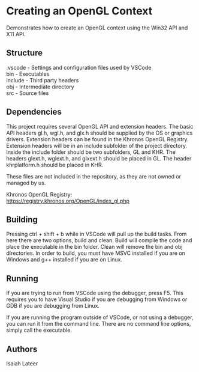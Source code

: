 # Creating an OpenGL Context

Demonstrates how to create an OpenGL context using the Win32 API and X11 API.

## Structure

.vscode - Settings and configuration files used by VSCode\
bin - Executables\
include - Third party headers\
obj - Intermediate directory\
src - Source files

## Dependencies

This project requires several OpenGL API and extension headers. The basic API
headers gl.h, wgl.h, and glx.h should be supplied by the OS or graphics drivers.
Extension headers can be found in the Khronos OpenGL Registry. Extension headers
will be in an include subfolder of the project directory. Inside the include
folder should be two subfolders, GL and KHR. The headers glext.h, wglext.h, and
glxext.h should be placed in GL. The header khrplatform.h should be placed in
KHR.

These files are not included in the repository, as they are not owned or
managed by us.

Khronos OpenGL Registry: https://registry.khronos.org/OpenGL/index_gl.php

## Building

Pressing ctrl + shift + b while in VSCode will pull up the build tasks. From
here there are two options, build and clean. Build will compile the code and
place the executable in the bin folder. Clean will remove the bin and obj
directories. In order to build, you must have MSVC installed if you are on
Windows and g++ installed if you are on Linux.

## Running

If you are trying to run from VSCode using the debugger, press F5. This requires
you to have Visual Studio if you are debugging from Windows or GDB if you are
debugging from Linux.

If you are running the program outside of VSCode, or not using a debugger, you
can run it from the command line. There are no command line options, simply call
the executable.

## Authors

Isaiah Lateer
